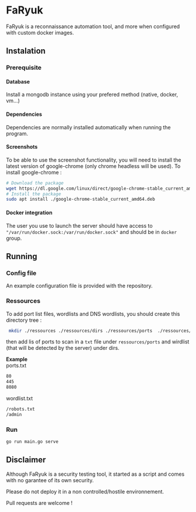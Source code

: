 # FaRyuk

FaRyuk is a reconnaissance automation tool, and more when configured with custom docker images.

## Instalation

### Prerequisite

#### Database

Install a mongodb instance using your prefered method (native, docker, vm...)

#### Dependencies

Dependencies are normally installed automatically when running the program.

#### Screenshots
To be able to use the screenshot functionality, you will need to install the latest version of google-chrome (only chrome headless will be used). To install google-chrome :

```bash
# Download the package
wget https://dl.google.com/linux/direct/google-chrome-stable_current_amd64.deb
# Install the package
sudo apt install ./google-chrome-stable_current_amd64.deb
```

#### Docker integration

The user you use to launch the server should have access to ` "/var/run/docker.sock:/var/run/docker.sock"` and should be in `docker` group.

## Running

### Config file

An example configuration file is provided with the repository.

### Ressources

To add port list files, wordlists and DNS wordlists, you should create this directory tree :
```bash
 mkdir ./ressources ./ressources/dirs ./ressources/ports  ./ressources/subdomains
```
 then add lis of ports to scan in a  `txt` file under `ressources/ports` and wirdlist (that will be detected by the server) under dirs.  
 
 **Example**   
 ports.txt
 ```txt
 80
 445
 8080
 ```
wordlist.txt
  ```txt
/robots.txt
/admin
 ```

### Run
```bash
go run main.go serve
```

## Disclaimer

Although FaRyuk is a security testing tool, it started as a script and comes with no garantee of its own security.

Please do not deploy it in a non controlled/hostile environnement.

Pull requests are welcome !
